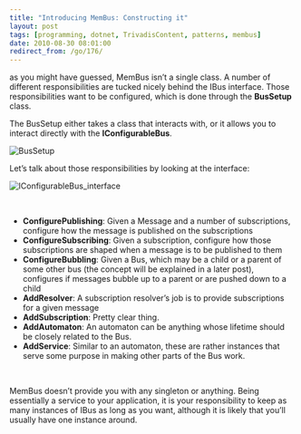 ```yaml
---
title: "Introducing MemBus: Constructing it"
layout: post
tags: [programming, dotnet, TrivadisContent, patterns, membus]
date: 2010-08-30 08:01:00
redirect_from: /go/176/
---
```


as you might have guessed, MemBus isn’t a single class. A number of different responsibilities are tucked nicely behind the IBus interface. Those responsibilities want to be configured, which is done through the **BusSetup** class.

The BusSetup either takes a class that interacts with, or it allows you to interact directly with the **IConfigurableBus**. 

![BusSetup](http://realfiction.net/files/image_288bb54a-ea88-4197-a4e9-5fe13d7f6b76.png "BusSetup") 

 Let’s talk about those responsibilities by looking at the interface:

![IConfigurableBus_interface](http://realfiction.net/files/ebe64f99-efa7-4c46-b66a-46eb7d74fb2a_4c6b7c23-511e-4fc4-b265-11d69c2dbbf9.png "IConfigurableBus_interface")

&nbsp;

*   **ConfigurePublishing**: Given a Message and a number of subscriptions, configure how the message is published on the subscriptions
*   **ConfigureSubscribing**: Given a subscription, configure how those subscriptions are shaped when a message is to be published to them
*   **ConfigureBubbling**: Given a Bus, which may be a child or a parent of some other bus (the concept will be explained in a later post), configures if messages bubble up to a parent or are pushed down to a child
*   **AddResolver**: A subscription resolver’s job is to provide subscriptions for a given message
*   **AddSubscription**: Pretty clear thing.
*   **AddAutomaton**: An automaton can be anything whose lifetime should be closely related to the Bus.
*   **AddService**: Similar to an automaton, these are rather instances that serve some purpose in making other parts of the Bus work. 

&nbsp;

MemBus doesn’t provide you with any singleton or anything. Being essentially a service to your application, it is your responsibility to keep as many instances of IBus as long as you want, although it is likely that you’ll usually have one instance around.
